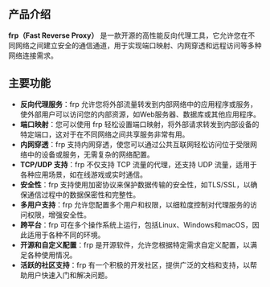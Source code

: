 ## 产品介绍

**frp（Fast Reverse Proxy）** 是一款开源的高性能反向代理工具，它允许您在不同网络之间建立安全的通信通道，用于实现端口映射、内网穿透和远程访问等多种网络连接需求。

## 主要功能

- **反向代理服务**：frp 允许您将外部流量转发到内部网络中的应用程序或服务，使外部用户可以访问您的内部资源，如Web服务器、数据库或其他应用程序。
- **端口映射**：您可以使用 frp 轻松设置端口映射，将外部请求转发到内部设备的特定端口，这对于在不同网络之间共享服务非常有用。
- **内网穿透**：frp 支持内网穿透，使您可以通过公共互联网轻松访问位于受限网络中的设备或服务，无需复杂的网络配置。
- **TCP/UDP 支持**：frp 不仅支持 TCP 流量的代理，还支持 UDP 流量，适用于各种应用场景，如在线游戏或实时通信。
- **安全性**：frp 支持使用加密协议来保护数据传输的安全性，如TLS/SSL，以确保通信过程中的数据保密性和完整性。
- **多用户支持**：frp 允许您配置多个用户和权限，以细粒度控制对代理服务的访问权限，增强安全性。
- **跨平台**：frp 可在多个操作系统上运行，包括Linux、Windows和macOS，因此适用于各种不同的环境。
- **开源和自定义配置**：frp 是开源软件，允许您根据特定需求自定义配置，以满足各种使用情况。
- **活跃的社区支持**：frp 有一个积极的开发社区，提供广泛的文档和支持，以帮助用户快速入门和解决问题。
